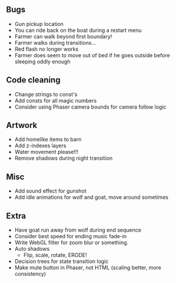 Bugs
----
- Gun pickup location
- You can ride back on the boat during a restart menu
- Farmer can walk beyond first boundary!
- Farmer walks during transitions...
- Red flash no longer works
- Farmer does seem to move out of bed if he goes outside before sleeping oddly enough

Code cleaning
-------------
- Change strings to const's
- Add consts for all magic numbers
- Consider using Phaser camera bounds for camera follow logic

Artwork
-------
- Add homelike items to barn
- Add z-indexes layers
- Water movement please!!!
- Remove shadows during night transition

Misc
----
- Add sound effect for gunshot
- Add idle animations for wolf and goat, move around sometimes

Extra
-----
- Have goat run away from wolf during end sequence
- Consider best speed for ending music fade-in
- Write WebGL filter for zoom blur or something.
- Auto shadows
    + Flip, scale, rotate, ERODE!
- Decision trees for state transition logic
- Make mute button in Phaser, not HTML (scaling better, more consistency)